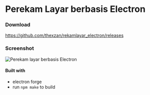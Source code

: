 # Perekam Layar berbasis Electron

### Download
https://github.com/thexzan/rekamlayar_electron/releases

### Screenshot
![Perekam layar berbasis Electron](https://i.ibb.co/2k7wB8B/Screen-Shot-2021-08-07-at-18-56-47.png)

#### Built with
- electron forge
- run `npm make` to build
